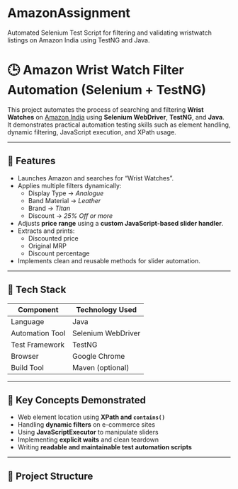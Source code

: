 # AmazonAssignment
Automated Selenium Test Script for filtering and validating wristwatch listings on Amazon India using TestNG and Java.


# 🕒 Amazon Wrist Watch Filter Automation (Selenium + TestNG)

This project automates the process of searching and filtering **Wrist Watches** on [Amazon India](https://www.amazon.in) using **Selenium WebDriver**, **TestNG**, and **Java**.  
It demonstrates practical automation testing skills such as element handling, dynamic filtering, JavaScript execution, and XPath usage.

---

## 🚀 Features
- Launches Amazon and searches for “Wrist Watches”.
- Applies multiple filters dynamically:
  - Display Type → *Analogue*  
  - Band Material → *Leather*  
  - Brand → *Titan*  
  - Discount → *25% Off or more*
- Adjusts **price range** using a **custom JavaScript-based slider handler**.
- Extracts and prints:
  - Discounted price
  - Original MRP
  - Discount percentage
- Implements clean and reusable methods for slider automation.

---

## 🧰 Tech Stack
| Component | Technology Used |
|------------|----------------|
| Language | Java |
| Automation Tool | Selenium WebDriver |
| Test Framework | TestNG |
| Browser | Google Chrome |
| Build Tool | Maven (optional) |

---

## 🧩 Key Concepts Demonstrated
- Web element location using **XPath and `contains()`**
- Handling **dynamic filters** on e-commerce sites
- Using **JavaScriptExecutor** to manipulate sliders
- Implementing **explicit waits** and clean teardown
- Writing **readable and maintainable test automation scripts**

---

## 📂 Project Structure

